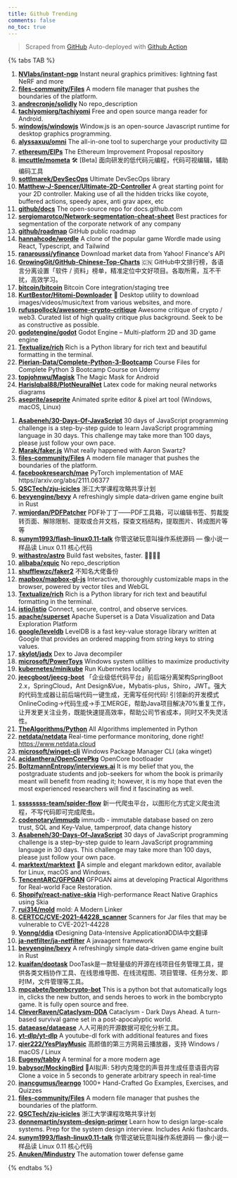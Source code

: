 ```yaml
---
title: Github Trending
comments: false
no_toc: true
---
```


> Scraped from [GitHub](https://github.com/trending)
Auto-deployed with [Github Action](https://docs.github.com/en/actions)

{% tabs TAB %}
<!-- tab Daily -->
1. [**NVlabs/instant-ngp**](https://github.com/NVlabs/instant-ngp)
Instant neural graphics primitives: lightning fast NeRF and more
2. [**files-community/Files**](https://github.com/files-community/Files)
A modern file manager that pushes the boundaries of the platform.
3. [**andrecronje/solidly**](https://github.com/andrecronje/solidly)
No repo_description
4. [**tachiyomiorg/tachiyomi**](https://github.com/tachiyomiorg/tachiyomi)
Free and open source manga reader for Android.
5. [**windowjs/windowjs**](https://github.com/windowjs/windowjs)
Window.js is an open-source Javascript runtime for desktop graphics programming.
6. [**alyssaxuu/omni**](https://github.com/alyssaxuu/omni)
The all-in-one tool to supercharge your productivity ⌨️
7. [**ethereum/EIPs**](https://github.com/ethereum/EIPs)
The Ethereum Improvement Proposal repository
8. [**imcuttle/mometa**](https://github.com/imcuttle/mometa)
🛠 [Beta] 面向研发的低代码元编程，代码可视编辑，辅助编码工具
9. [**sottlmarek/DevSecOps**](https://github.com/sottlmarek/DevSecOps)
Ultimate DevSecOps library
10. [**Matthew-J-Spencer/Ultimate-2D-Controller**](https://github.com/Matthew-J-Spencer/Ultimate-2D-Controller)
A great starting point for your 2D controller. Making use of all the hidden tricks like coyote, buffered actions, speedy apex, anti grav apex, etc
11. [**github/docs**](https://github.com/github/docs)
The open-source repo for docs.github.com
12. [**sergiomarotco/Network-segmentation-cheat-sheet**](https://github.com/sergiomarotco/Network-segmentation-cheat-sheet)
Best practices for segmentation of the corporate network of any company
13. [**github/roadmap**](https://github.com/github/roadmap)
GitHub public roadmap
14. [**hannahcode/wordle**](https://github.com/hannahcode/wordle)
A clone of the popular game Wordle made using React, Typescript, and Tailwind
15. [**ranaroussi/yfinance**](https://github.com/ranaroussi/yfinance)
Download market data from Yahoo! Finance's API
16. [**GrowingGit/GitHub-Chinese-Top-Charts**](https://github.com/GrowingGit/GitHub-Chinese-Top-Charts)
🇨🇳 GitHub中文排行榜，各语言分离设置「软件 / 资料」榜单，精准定位中文好项目。各取所需，互不干扰，高效学习。
17. [**bitcoin/bitcoin**](https://github.com/bitcoin/bitcoin)
Bitcoin Core integration/staging tree
18. [**KurtBestor/Hitomi-Downloader**](https://github.com/KurtBestor/Hitomi-Downloader)
🍰 Desktop utility to download images/videos/music/text from various websites, and more.
19. [**rufuspollock/awesome-crypto-critique**](https://github.com/rufuspollock/awesome-crypto-critique)
Awesome critique of crypto / web3. Curated list of high quality critique plus background. Seek to be as constructive as possible.
20. [**godotengine/godot**](https://github.com/godotengine/godot)
Godot Engine – Multi-platform 2D and 3D game engine
21. [**Textualize/rich**](https://github.com/Textualize/rich)
Rich is a Python library for rich text and beautiful formatting in the terminal.
22. [**Pierian-Data/Complete-Python-3-Bootcamp**](https://github.com/Pierian-Data/Complete-Python-3-Bootcamp)
Course Files for Complete Python 3 Bootcamp Course on Udemy
23. [**topjohnwu/Magisk**](https://github.com/topjohnwu/Magisk)
The Magic Mask for Android
24. [**HarisIqbal88/PlotNeuralNet**](https://github.com/HarisIqbal88/PlotNeuralNet)
Latex code for making neural networks diagrams
25. [**aseprite/aseprite**](https://github.com/aseprite/aseprite)
Animated sprite editor & pixel art tool (Windows, macOS, Linux)
<!-- endtab -->
<!-- tab Weekly -->
1. [**Asabeneh/30-Days-Of-JavaScript**](https://github.com/Asabeneh/30-Days-Of-JavaScript)
30 days of JavaScript programming challenge is a step-by-step guide to learn JavaScript programming language in 30 days. This challenge may take more than 100 days, please just follow your own pace.
2. [**Marak/faker.js**](https://github.com/Marak/faker.js)
What really happened with Aaron Swartz?
3. [**files-community/Files**](https://github.com/files-community/Files)
A modern file manager that pushes the boundaries of the platform.
4. [**facebookresearch/mae**](https://github.com/facebookresearch/mae)
PyTorch implementation of MAE https//arxiv.org/abs/2111.06377
5. [**QSCTech/zju-icicles**](https://github.com/QSCTech/zju-icicles)
浙江大学课程攻略共享计划
6. [**bevyengine/bevy**](https://github.com/bevyengine/bevy)
A refreshingly simple data-driven game engine built in Rust
7. [**wmjordan/PDFPatcher**](https://github.com/wmjordan/PDFPatcher)
PDF补丁丁——PDF工具箱，可以编辑书签、剪裁旋转页面、解除限制、提取或合并文档，探查文档结构，提取图片、转成图片等等
8. [**sunym1993/flash-linux0.11-talk**](https://github.com/sunym1993/flash-linux0.11-talk)
你管这破玩意叫操作系统源码 — 像小说一样品读 Linux 0.11 核心代码
9. [**withastro/astro**](https://github.com/withastro/astro)
Build fast websites, faster. 🚀🧑‍🚀✨
10. [**alibaba/xquic**](https://github.com/alibaba/xquic)
No repo_description
11. [**shufflewzc/faker2**](https://github.com/shufflewzc/faker2)
不知名大佬备份
12. [**mapbox/mapbox-gl-js**](https://github.com/mapbox/mapbox-gl-js)
Interactive, thoroughly customizable maps in the browser, powered by vector tiles and WebGL
13. [**Textualize/rich**](https://github.com/Textualize/rich)
Rich is a Python library for rich text and beautiful formatting in the terminal.
14. [**istio/istio**](https://github.com/istio/istio)
Connect, secure, control, and observe services.
15. [**apache/superset**](https://github.com/apache/superset)
Apache Superset is a Data Visualization and Data Exploration Platform
16. [**google/leveldb**](https://github.com/google/leveldb)
LevelDB is a fast key-value storage library written at Google that provides an ordered mapping from string keys to string values.
17. [**skylot/jadx**](https://github.com/skylot/jadx)
Dex to Java decompiler
18. [**microsoft/PowerToys**](https://github.com/microsoft/PowerToys)
Windows system utilities to maximize productivity
19. [**kubernetes/minikube**](https://github.com/kubernetes/minikube)
Run Kubernetes locally
20. [**jeecgboot/jeecg-boot**](https://github.com/jeecgboot/jeecg-boot)
「企业级低代码平台」前后端分离架构SpringBoot 2.x，SpringCloud，Ant Design&Vue，Mybatis-plus，Shiro，JWT。强大的代码生成器让前后端代码一键生成，无需写任何代码! 引领新的开发模式OnlineCoding->代码生成->手工MERGE，帮助Java项目解决70%重复工作，让开发更关注业务，既能快速提高效率，帮助公司节省成本，同时又不失灵活性。
21. [**TheAlgorithms/Python**](https://github.com/TheAlgorithms/Python)
All Algorithms implemented in Python
22. [**netdata/netdata**](https://github.com/netdata/netdata)
Real-time performance monitoring, done right! https://www.netdata.cloud
23. [**microsoft/winget-cli**](https://github.com/microsoft/winget-cli)
Windows Package Manager CLI (aka winget)
24. [**acidanthera/OpenCorePkg**](https://github.com/acidanthera/OpenCorePkg)
OpenCore bootloader
25. [**BoltzmannEntropy/interviews.ai**](https://github.com/BoltzmannEntropy/interviews.ai)
It is my belief that you, the postgraduate students and job-seekers for whom the book is primarily meant will benefit from reading it; however, it is my hope that even the most experienced researchers will find it fascinating as well.
<!-- endtab -->
<!-- tab Monthly -->
1. [**ssssssss-team/spider-flow**](https://github.com/ssssssss-team/spider-flow)
新一代爬虫平台，以图形化方式定义爬虫流程，不写代码即可完成爬虫。
2. [**codenotary/immudb**](https://github.com/codenotary/immudb)
immudb - immutable database based on zero trust, SQL and Key-Value, tamperproof, data change history
3. [**Asabeneh/30-Days-Of-JavaScript**](https://github.com/Asabeneh/30-Days-Of-JavaScript)
30 days of JavaScript programming challenge is a step-by-step guide to learn JavaScript programming language in 30 days. This challenge may take more than 100 days, please just follow your own pace.
4. [**marktext/marktext**](https://github.com/marktext/marktext)
📝A simple and elegant markdown editor, available for Linux, macOS and Windows.
5. [**TencentARC/GFPGAN**](https://github.com/TencentARC/GFPGAN)
GFPGAN aims at developing Practical Algorithms for Real-world Face Restoration.
6. [**Shopify/react-native-skia**](https://github.com/Shopify/react-native-skia)
High-performance React Native Graphics using Skia
7. [**rui314/mold**](https://github.com/rui314/mold)
mold: A Modern Linker
8. [**CERTCC/CVE-2021-44228_scanner**](https://github.com/CERTCC/CVE-2021-44228_scanner)
Scanners for Jar files that may be vulnerable to CVE-2021-44228
9. [**Vonng/ddia**](https://github.com/Vonng/ddia)
《Designing Data-Intensive Application》DDIA中文翻译
10. [**ja-netfilter/ja-netfilter**](https://github.com/ja-netfilter/ja-netfilter)
A javaagent framework
11. [**bevyengine/bevy**](https://github.com/bevyengine/bevy)
A refreshingly simple data-driven game engine built in Rust
12. [**kuaifan/dootask**](https://github.com/kuaifan/dootask)
DooTask是一款轻量级的开源在线项目任务管理工具，提供各类文档协作工具、在线思维导图、在线流程图、项目管理、任务分发、即时IM，文件管理等工具。
13. [**mpcabete/bombcrypto-bot**](https://github.com/mpcabete/bombcrypto-bot)
This is a python bot that automatically logs in, clicks the new button, and sends heroes to work in the bombcrypto game. It is fully open source and free.
14. [**CleverRaven/Cataclysm-DDA**](https://github.com/CleverRaven/Cataclysm-DDA)
Cataclysm - Dark Days Ahead. A turn-based survival game set in a post-apocalyptic world.
15. [**dataease/dataease**](https://github.com/dataease/dataease)
人人可用的开源数据可视化分析工具。
16. [**yt-dlp/yt-dlp**](https://github.com/yt-dlp/yt-dlp)
A youtube-dl fork with additional features and fixes
17. [**qier222/YesPlayMusic**](https://github.com/qier222/YesPlayMusic)
高颜值的第三方网易云播放器，支持 Windows / macOS / Linux
18. [**Eugeny/tabby**](https://github.com/Eugeny/tabby)
A terminal for a more modern age
19. [**babysor/MockingBird**](https://github.com/babysor/MockingBird)
🚀AI拟声: 5秒内克隆您的声音并生成任意语音内容 Clone a voice in 5 seconds to generate arbitrary speech in real-time
20. [**inancgumus/learngo**](https://github.com/inancgumus/learngo)
1000+ Hand-Crafted Go Examples, Exercises, and Quizzes
21. [**files-community/Files**](https://github.com/files-community/Files)
A modern file manager that pushes the boundaries of the platform.
22. [**QSCTech/zju-icicles**](https://github.com/QSCTech/zju-icicles)
浙江大学课程攻略共享计划
23. [**donnemartin/system-design-primer**](https://github.com/donnemartin/system-design-primer)
Learn how to design large-scale systems. Prep for the system design interview. Includes Anki flashcards.
24. [**sunym1993/flash-linux0.11-talk**](https://github.com/sunym1993/flash-linux0.11-talk)
你管这破玩意叫操作系统源码 — 像小说一样品读 Linux 0.11 核心代码
25. [**Anuken/Mindustry**](https://github.com/Anuken/Mindustry)
The automation tower defense game
<!-- endtab -->
{% endtabs %}
